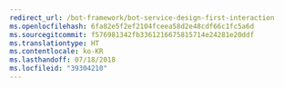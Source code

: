 ```yaml
---
redirect_url: /bot-framework/bot-service-design-first-interaction
ms.openlocfilehash: 6fa82e5f2ef2104fceea58d2e48cdf66c1fc5a6d
ms.sourcegitcommit: f576981342fb3361216675815714e24281e20ddf
ms.translationtype: HT
ms.contentlocale: ko-KR
ms.lasthandoff: 07/18/2018
ms.locfileid: "39304210"
---
```

